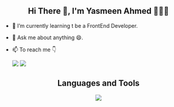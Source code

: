<h2 align="center">
    Hi There 👋, I'm Yasmeen Ahmed 👨🏻‍💻
</h2>




- 🌱 I’m currently learning t be a FrontEnd Developer.
- 💬 Ask me about anything 😄.
- 📫 To reach me 👇

    [![](https://img.shields.io/badge/LinkedIn-0077B5?style=for-the-badge&logo=linkedin&logoColor=white)](https://www.linkedin.com/in/yasmeen-ahmed-a45806130/)
    [![](https://img.shields.io/badge/Mail-D14836?style=for-the-badge&logo=gmail&logoColor=white)](mailto:yasmeenahmed133@gmail.com)

<h2 align="center">
  Languages and Tools
</h2>
<p align="center">
<img src="https://skillicons.dev/icons?i=js,css,html,bootstrap,git,json" />
</p>





<!-- ### Hi there 👋, I am Yasmeen Ahmed -->
<!--
**Yasmeen/Yasmeen** is a ✨ _special_ ✨ repository because its `README.md` (this file) appears on your GitHub profile.

Here are some ideas to get you started:

- 🔭 I’m currently working on ...
- 🌱 I’m currently learning ...
- 👯 I’m looking to collaborate on ...
- 🤔 I’m looking for help with ...
- 💬 Ask me about ...
- 📫 How to reach me: ...
- 😄 Pronouns: ...
- ⚡ Fun fact: ...
-->

